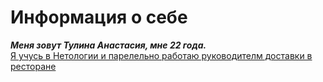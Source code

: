 # Информация о себе
***Меня зовут Тулина Анастасия, мне 22 года.***
<br>
<u>Я учусь в Нетологии и парелельно работаю руководителм доставки в ресторане</u>
